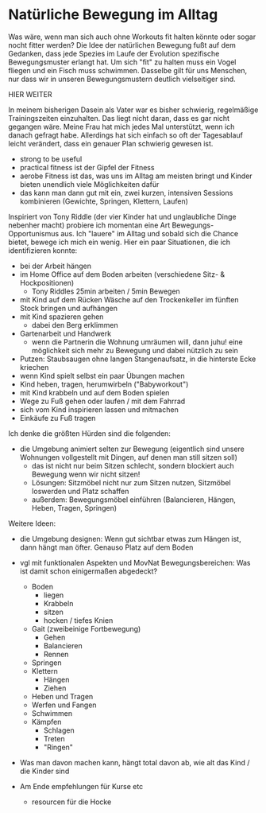 # Natürliche Bewegung im Alltag

Was wäre, wenn man sich auch ohne Workouts fit halten könnte oder sogar nocht fitter werden?
Die Idee der natürlichen Bewegung fußt auf dem Gedanken, dass jede Spezies im Laufe der Evolution spezifische Bewegungsmuster erlangt hat.
Um sich "fit" zu halten muss ein Vogel fliegen und ein Fisch muss schwimmen.
Dasselbe gilt für uns Menschen, nur dass wir in unseren Bewegungsmustern deutlich vielseitiger sind.

HIER WEITER

In meinem bisherigen Dasein als Vater war es bisher schwierig, regelmäßige Trainingszeiten einzuhalten. 
Das liegt nicht daran, dass es gar nicht gegangen wäre.
Meine Frau hat mich jedes Mal unterstützt, wenn ich danach gefragt habe.
Allerdings hat sich einfach so oft der Tagesablauf leicht verändert, dass ein genauer Plan schwierig gewesen ist.

- strong to be useful
- practical fitness ist der Gipfel der Fitness
- aerobe Fitness ist das, was uns im Alltag am meisten bringt und Kinder bieten unendlich viele Möglichkeiten dafür
- das kann man dann gut mit ein, zwei kurzen, intensiven Sessions kombinieren (Gewichte, Springen, Klettern, Laufen)

Inspiriert von Tony Riddle (der vier Kinder hat und unglaubliche Dinge nebenher macht) probiere ich momentan eine Art Bewegungs-Opportunismus aus.
Ich "lauere" im Alltag und sobald sich die Chance bietet, bewege ich mich ein wenig.
Hier ein paar Situationen, die ich identifizieren konnte:
- bei der Arbeit hängen
- im Home Office auf dem Boden arbeiten (verschiedene Sitz- & Hockpositionen)
    - Tony Riddles 25min arbeiten / 5min Bewegen
- mit Kind auf dem Rücken Wäsche auf den Trockenkeller im fünften Stock bringen und aufhängen
- mit Kind spazieren gehen
    - dabei den Berg erklimmen
- Gartenarbeit und Handwerk
    - wenn die Partnerin die Wohnung umräumen will, dann juhu! eine möglichkeit sich mehr zu Bewegung und dabei nützlich zu sein
- Putzen: Staubsaugen ohne langen Stangenaufsatz, in die hinterste Ecke kriechen
- wenn Kind spielt selbst ein paar Übungen machen
- Kind heben, tragen, herumwirbeln ("Babyworkout")
- mit Kind krabbeln und auf dem Boden spielen
- Wege zu Fuß gehen oder laufen / mit dem Fahrrad
- sich vom Kind inspirieren lassen und mitmachen
- Einkäufe zu Fuß tragen

Ich denke die größten Hürden sind die folgenden:
- die Umgebung animiert selten zur Bewegung (eigentlich sind unsere Wohnungen vollgestellt mit Dingen, auf denen man still sitzen soll)
    - das ist nicht nur beim Sitzen schlecht, sondern blockiert auch Bewegung wenn wir nicht sitzen!
    - Lösungen: Sitzmöbel nicht nur zum Sitzen nutzen, Sitzmöbel loswerden und Platz schaffen
    - außerdem: Bewegungsmöbel einführen (Balancieren, Hängen, Heben, Tragen, Springen)

Weitere Ideen:
- die Umgebung designen: Wenn gut sichtbar etwas zum Hängen ist, dann hängt man öfter. Genauso Platz auf dem Boden
- vgl mit funktionalen Aspekten und MovNat Bewegungsbereichen: Was ist damit schon einigermaßen abgedeckt?
    - Boden
        - liegen
        - Krabbeln
        - sitzen
        - hocken / tiefes Knien
    - Gait (zweibeinige Fortbewegung)
        - Gehen
        - Balancieren
        - Rennen
    - Springen
    - Klettern
        - Hängen
        - Ziehen
    - Heben und Tragen
    - Werfen und Fangen
    - Schwimmen
    - Kämpfen
        - Schlagen
        - Treten
        - "Ringen"
- Was man davon machen kann, hängt total davon ab, wie alt das Kind / die Kinder sind

- Am Ende empfehlungen für Kurse etc
    - resourcen für die Hocke
